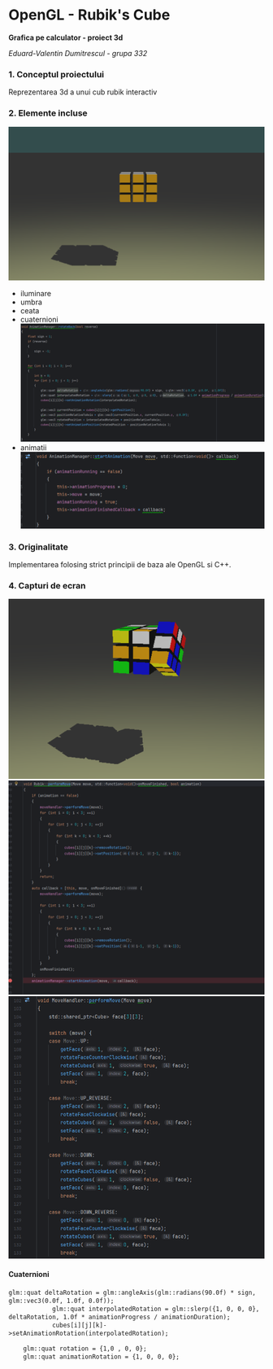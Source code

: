 # OpenGL - Rubik's Cube

**Grafica pe calculator - proiect 3d**

*Eduard-Valentin Dumitrescul - grupa 332*

### 1. Conceptul proiectului
Reprezentarea 3d a unui cub rubik interactiv

### 2. Elemente incluse
![alt text](image.png)
- iluminare
- umbra
- ceata
- cuaternioni
![alt text](image-1.png)
- animatii
![alt text](image-2.png)

### 3. Originalitate
Implementarea folosing strict principii de baza ale OpenGL si C++.

### 4. Capturi de ecran
![alt text](image-3.png)
![alt text](image-4.png)
![alt text](image-5.png)

#### Cuaternioni
```
glm::quat deltaRotation = glm::angleAxis(glm::radians(90.0f) * sign, glm::vec3(0.0f, 1.0f, 0.0f));
            glm::quat interpolatedRotation = glm::slerp({1, 0, 0, 0}, deltaRotation, 1.0f * animationProgress / animationDuration);
            cubes[i][j][k]->setAnimationRotation(interpolatedRotation);
```

```
    glm::quat rotation = {1,0 , 0, 0};
    glm::quat animationRotation = {1, 0, 0, 0};
```